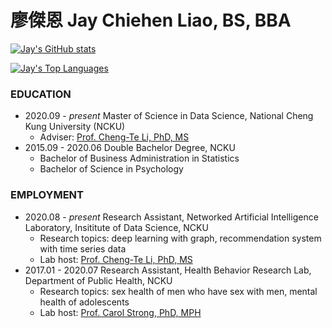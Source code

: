 # 廖傑恩 Jay Chiehen Liao, BS, BBA

[![Jay's GitHub stats](https://github-readme-stats.vercel.app/api?username=jayenliao&hide=contribs,prs&show_icons=true)](https://github.com/anuraghazra/github-readme-stats)

[![Jay's Top Languages](https://github-readme-stats.vercel.app/api/top-langs/?username=jayenliao&layout=compact&hide=html)](https://github.com/anuraghazra/github-readme-stats)

### EDUCATION

- 2020.09 - _present_   Master of Science in Data Science, National Cheng Kung University (NCKU)
    - Adviser: [Prof. Cheng-Te Li, PhD, MS](http://myweb.ncku.edu.tw/~chengte/about.html)
- 2015.09 - 2020.06     Double Bachelor Degree, NCKU
    - Bachelor of Business Administration in Statistics
    - Bachelor of Science in Psychology

### EMPLOYMENT

- 2020.08 - _present_   Research Assistant, Networked Artificial Intelligence Laboratory, Insititute of Data Science, NCKU
    - Research topics: deep learning with graph, recommendation system with time series data
    - Lab host: [Prof. Cheng-Te Li, PhD, MS](http://myweb.ncku.edu.tw/~chengte/about.html)
- 2017.01 - 2020.07     Research Assistant, Health Behavior Research Lab, Department of Public Health, NCKU
    - Research topics: sex health of men who have sex with men, mental health of adolescents
    - Lab host: [Prof. Carol Strong, PhD, MPH](https://researchoutput.ncku.edu.tw/en/persons/carol-strong)
